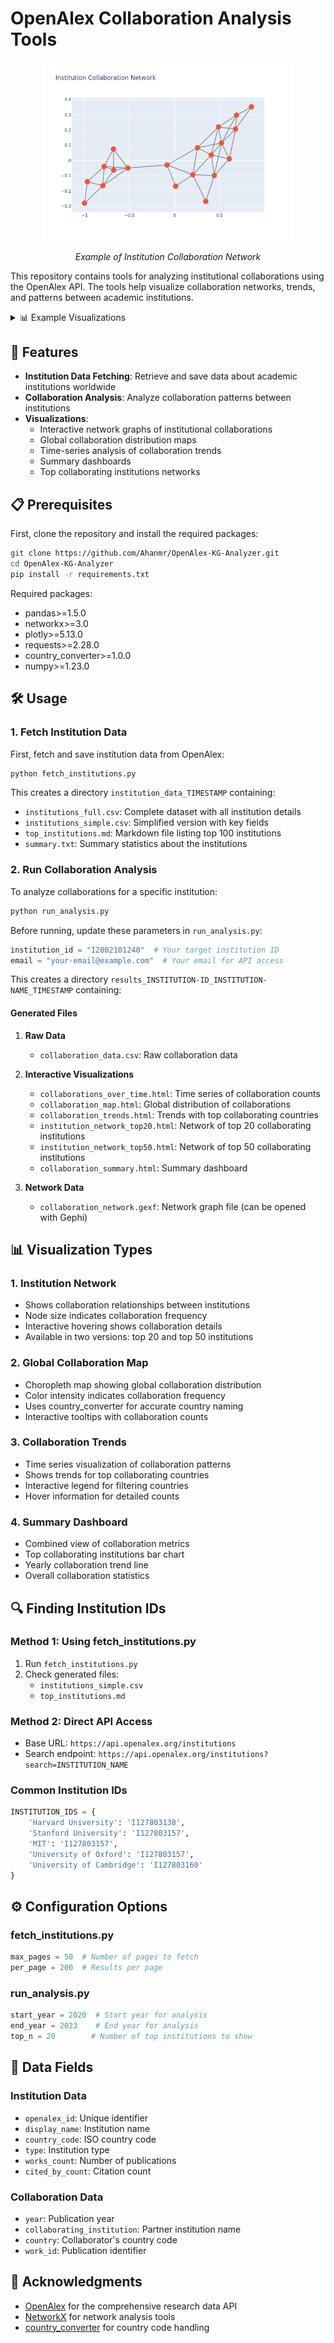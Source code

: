 # OpenAlex Collaboration Analysis Tools

<div align="center">
  <img src="docs/images/network_example.png" alt="Network Visualization" width="400"/>
  <p><em>Example of Institution Collaboration Network</em></p>
</div>

This repository contains tools for analyzing institutional collaborations using the OpenAlex API. The tools help visualize collaboration networks, trends, and patterns between academic institutions.

<details>
<summary>📊 Example Visualizations</summary>

### Global Collaboration Map
<img src="docs/images/map_example.png" alt="Collaboration Map" width="600"/>

### Collaboration Trends
<img src="docs/images/trends_example.png" alt="Collaboration Trends" width="600"/>

### Analysis Summary
<img src="docs/images/summary_example.png" alt="Analysis Summary" width="600"/>

</details>

## 🚀 Features

- **Institution Data Fetching**: Retrieve and save data about academic institutions worldwide
- **Collaboration Analysis**: Analyze collaboration patterns between institutions
- **Visualizations**:
  - Interactive network graphs of institutional collaborations
  - Global collaboration distribution maps
  - Time-series analysis of collaboration trends
  - Summary dashboards
  - Top collaborating institutions networks

## 📋 Prerequisites

First, clone the repository and install the required packages:

```bash
git clone https://github.com/Ahanmr/OpenAlex-KG-Analyzer.git
cd OpenAlex-KG-Analyzer
pip install -r requirements.txt
```

Required packages:
- pandas>=1.5.0
- networkx>=3.0
- plotly>=5.13.0
- requests>=2.28.0
- country_converter>=1.0.0
- numpy>=1.23.0

## 🛠️ Usage

### 1. Fetch Institution Data

First, fetch and save institution data from OpenAlex:

```bash
python fetch_institutions.py
```

This creates a directory `institution_data_TIMESTAMP` containing:
- `institutions_full.csv`: Complete dataset with all institution details
- `institutions_simple.csv`: Simplified version with key fields
- `top_institutions.md`: Markdown file listing top 100 institutions
- `summary.txt`: Summary statistics about the institutions

### 2. Run Collaboration Analysis

To analyze collaborations for a specific institution:

```bash
python run_analysis.py
```

Before running, update these parameters in `run_analysis.py`:
```python
institution_id = "I2802101240"  # Your target institution ID
email = "your-email@example.com"  # Your email for API access
```

This creates a directory `results_INSTITUTION-ID_INSTITUTION-NAME_TIMESTAMP` containing:

#### Generated Files
1. **Raw Data**
   - `collaboration_data.csv`: Raw collaboration data

2. **Interactive Visualizations**
   - `collaborations_over_time.html`: Time series of collaboration counts
   - `collaboration_map.html`: Global distribution of collaborations
   - `collaboration_trends.html`: Trends with top collaborating countries
   - `institution_network_top20.html`: Network of top 20 collaborating institutions
   - `institution_network_top50.html`: Network of top 50 collaborating institutions
   - `collaboration_summary.html`: Summary dashboard

3. **Network Data**
   - `collaboration_network.gexf`: Network graph file (can be opened with Gephi)

## 📊 Visualization Types

### 1. Institution Network
- Shows collaboration relationships between institutions
- Node size indicates collaboration frequency
- Interactive hovering shows collaboration details
- Available in two versions: top 20 and top 50 institutions

### 2. Global Collaboration Map
- Choropleth map showing global collaboration distribution
- Color intensity indicates collaboration frequency
- Uses country_converter for accurate country naming
- Interactive tooltips with collaboration counts

### 3. Collaboration Trends
- Time series visualization of collaboration patterns
- Shows trends for top collaborating countries
- Interactive legend for filtering countries
- Hover information for detailed counts

### 4. Summary Dashboard
- Combined view of collaboration metrics
- Top collaborating institutions bar chart
- Yearly collaboration trend line
- Overall collaboration statistics

## 🔍 Finding Institution IDs

### Method 1: Using fetch_institutions.py
1. Run `fetch_institutions.py`
2. Check generated files:
   - `institutions_simple.csv`
   - `top_institutions.md`

### Method 2: Direct API Access
- Base URL: `https://api.openalex.org/institutions`
- Search endpoint: `https://api.openalex.org/institutions?search=INSTITUTION_NAME`

### Common Institution IDs
```python
INSTITUTION_IDS = {
    'Harvard University': 'I127803138',
    'Stanford University': 'I127803157',
    'MIT': 'I127803157',
    'University of Oxford': 'I127803157',
    'University of Cambridge': 'I127803160'
}
```

## ⚙️ Configuration Options

### fetch_institutions.py
```python
max_pages = 50  # Number of pages to fetch
per_page = 200  # Results per page
```

### run_analysis.py
```python
start_year = 2020  # Start year for analysis
end_year = 2023    # End year for analysis
top_n = 20        # Number of top institutions to show
```

## 📝 Data Fields

### Institution Data
- `openalex_id`: Unique identifier
- `display_name`: Institution name
- `country_code`: ISO country code
- `type`: Institution type
- `works_count`: Number of publications
- `cited_by_count`: Citation count

### Collaboration Data
- `year`: Publication year
- `collaborating_institution`: Partner institution name
- `country`: Collaborator's country code
- `work_id`: Publication identifier

## 🙏 Acknowledgments

- [OpenAlex](https://openalex.org/) for the comprehensive research data API
- [NetworkX](https://networkx.org/) for network analysis tools
- [country_converter](https://github.com/konstantinstadler/country_converter) for country code handling
